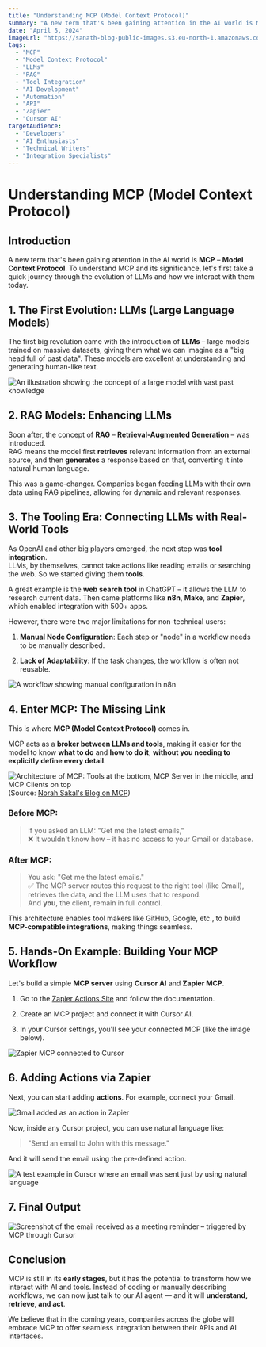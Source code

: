 ```yaml
---
title: "Understanding MCP (Model Context Protocol)"
summary: "A new term that's been gaining attention in the AI world is MCP – Model Context Protocol. To understand MCP and its significance, let's first take a quick journey through the evolution of LLMs and how we interact with them today."
date: "April 5, 2024"
imageUrl: "https://sanath-blog-public-images.s3.eu-north-1.amazonaws.com/images/MCP-Blog-Images/Title.png"
tags:
  - "MCP"
  - "Model Context Protocol"
  - "LLMs"
  - "RAG"
  - "Tool Integration"
  - "AI Development"
  - "Automation"
  - "API"
  - "Zapier"
  - "Cursor AI"
targetAudience:
  - "Developers"
  - "AI Enthusiasts"
  - "Technical Writers"
  - "Integration Specialists"
---
```


# Understanding MCP (Model Context Protocol)

## Introduction

A new term that's been gaining attention in the AI world is **MCP** – **Model Context Protocol**. To understand MCP and its significance, let's first take a quick journey through the evolution of LLMs and how we interact with them today.

## 1. The First Evolution: LLMs (Large Language Models)

The first big revolution came with the introduction of **LLMs** – large models trained on massive datasets, giving them what we can imagine as a "big head full of past data". These models are excellent at understanding and generating human-like text.

![An illustration showing the concept of a large model with vast past knowledge](https://sanath-blog-public-images.s3.eu-north-1.amazonaws.com/images/MCP-Blog-Images/First.png)

## 2. RAG Models: Enhancing LLMs

Soon after, the concept of **RAG** – **Retrieval-Augmented Generation** – was introduced.  
RAG means the model first **retrieves** relevant information from an external source, and then **generates** a response based on that, converting it into natural human language.

This was a game-changer. Companies began feeding LLMs with their own data using RAG pipelines, allowing for dynamic and relevant responses.

## 3. The Tooling Era: Connecting LLMs with Real-World Tools

As OpenAI and other big players emerged, the next step was **tool integration**.  
LLMs, by themselves, cannot take actions like reading emails or searching the web. So we started giving them **tools**.

A great example is the **web search tool** in ChatGPT – it allows the LLM to research current data. Then came platforms like **n8n**, **Make**, and **Zapier**, which enabled integration with 500+ apps.

However, there were two major limitations for non-technical users:

1. **Manual Node Configuration**: Each step or "node" in a workflow needs to be manually described.
    
2. **Lack of Adaptability**: If the task changes, the workflow is often not reusable.

![A workflow showing manual configuration in n8n](https://sanath-blog-public-images.s3.eu-north-1.amazonaws.com/images/MCP-Blog-Images/Second.jpeg)

## 4. Enter MCP: The Missing Link

This is where **MCP (Model Context Protocol)** comes in.

MCP acts as a **broker between LLMs and tools**, making it easier for the model to know **what to do** and **how to do it**, **without you needing to explicitly define every detail**.

![Architecture of MCP: Tools at the bottom, MCP Server in the middle, and MCP Clients on top](https://sanath-blog-public-images.s3.eu-north-1.amazonaws.com/images/MCP-Blog-Images/Third.png)
(Source: [Norah Sakal's Blog on MCP](https://norahsakal.com/blog/mcp-vs-api-model-context-protocol-explained/))

### Before MCP:

> If you asked an LLM: "Get me the latest emails,"  
> ❌ It wouldn't know how – it has no access to your Gmail or database.

### After MCP:

> You ask: "Get me the latest emails."  
> ✅ The MCP server routes this request to the right tool (like Gmail), retrieves the data, and the LLM uses that to respond.  
> And **you**, the client, remain in full control.

This architecture enables tool makers like GitHub, Google, etc., to build **MCP-compatible integrations**, making things seamless.

## 5. Hands-On Example: Building Your MCP Workflow

Let's build a simple **MCP server** using **Cursor AI** and **Zapier MCP**.

1. Go to the [Zapier Actions Site](https://actions.zapier.com/) and follow the documentation.
    
2. Create an MCP project and connect it with Cursor AI.
    
3. In your Cursor settings, you'll see your connected MCP (like the image below).

![Zapier MCP connected to Cursor](https://sanath-blog-public-images.s3.eu-north-1.amazonaws.com/images/MCP-Blog-Images/Fourth.jpeg)

## 6. Adding Actions via Zapier

Next, you can start adding **actions**. For example, connect your Gmail.

![Gmail added as an action in Zapier](https://sanath-blog-public-images.s3.eu-north-1.amazonaws.com/images/MCP-Blog-Images/Fifth.jpeg)

Now, inside any Cursor project, you can use natural language like:

> "Send an email to John with this message."

And it will send the email using the pre-defined action.

![A test example in Cursor where an email was sent just by using natural language](https://sanath-blog-public-images.s3.eu-north-1.amazonaws.com/images/MCP-Blog-Images/Sixth.jpeg)

## 7. Final Output

![Screenshot of the email received as a meeting reminder – triggered by MCP through Cursor](https://sanath-blog-public-images.s3.eu-north-1.amazonaws.com/images/MCP-Blog-Images/Seventh.jpeg)

## Conclusion

MCP is still in its **early stages**, but it has the potential to transform how we interact with AI and tools. Instead of coding or manually describing workflows, we can now just talk to our AI agent — and it will **understand, retrieve, and act**.

We believe that in the coming years, companies across the globe will embrace MCP to offer seamless integration between their APIs and AI interfaces.
